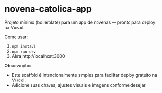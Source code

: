 # novena-catolica-app

Projeto mínimo (boilerplate) para um app de novenas — pronto para deploy na Vercel.

Como usar:
1. `npm install`
2. `npm run dev`
3. Abra http://localhost:3000

Observações:
- Este scaffold é intencionalmente simples para facilitar deploy gratuito na Vercel.
- Adicione suas chaves, ajustes visuais e imagens conforme desejar.
